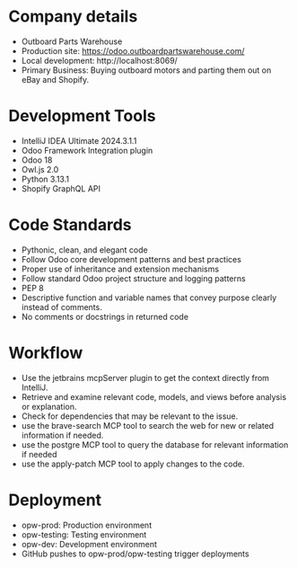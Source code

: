 # Company details

- Outboard Parts Warehouse
- Production site: https://odoo.outboardpartswarehouse.com/
- Local development: http://localhost:8069/
- Primary Business: Buying outboard motors and parting them out on eBay and Shopify.

# Development Tools

- IntelliJ IDEA Ultimate 2024.3.1.1
- Odoo Framework Integration plugin
- Odoo 18
- Owl.js 2.0
- Python 3.13.1
- Shopify GraphQL API

# Code Standards

- Pythonic, clean, and elegant code
- Follow Odoo core development patterns and best practices
- Proper use of inheritance and extension mechanisms
- Follow standard Odoo project structure and logging patterns
- PEP 8
- Descriptive function and variable names that convey purpose clearly instead of comments.
- No comments or docstrings in returned code

# Workflow

- Use the jetbrains mcpServer plugin to get the context directly from IntelliJ.
- Retrieve and examine relevant code, models, and views before analysis or explanation.
- Check for dependencies that may be relevant to the issue.
- use the brave-search MCP tool to search the web for new or related information if needed.
- use the postgre MCP tool to query the database for relevant information if needed
- use the apply-patch MCP tool to apply changes to the code.

# Deployment

- opw-prod: Production environment
- opw-testing: Testing environment
- opw-dev: Development environment
- GitHub pushes to opw-prod/opw-testing trigger deployments
